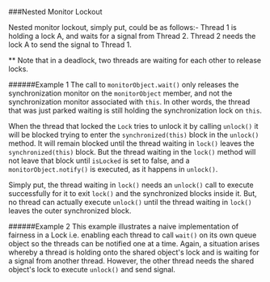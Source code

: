 ###Nested Monitor Lockout

Nested monitor lockout, simply put, could be as follows:-
Thread 1 is holding a lock A, and waits for a signal from Thread 2. Thread 2 needs the lock A to send the signal to Thread 1.

** Note that in a deadlock, two threads are waiting for each other to release locks.

######Example 1
The call to `monitorObject.wait()` only releases the synchronization monitor on the `monitorObject` member, and not the synchronization monitor associated with `this`. In other words, the thread that was just parked waiting is still holding the synchronization lock on `this`.

When the thread that locked the `Lock` tries to unlock it by calling `unlock()` it will be blocked trying to enter the `synchronized(this)` block in the `unlock()` method. It will remain blocked until the thread waiting in `lock()` leaves the `synchronized(this)` block. But the thread waiting in the `lock()` method will not leave that block until `isLocked` is set to false, and a `monitorObject.notify()` is executed, as it happens in `unlock()`.

Simply put, the thread waiting in `lock()` needs an `unlock()` call to execute successfully for it to exit `lock()` and the synchronized blocks inside it. But, no thread can actually execute `unlock()` until the thread waiting in `lock()` leaves the outer synchronized block.

######Example 2
This example illustrates a naive implementation of fairness in a Lock i.e. enabling each thread to call `wait()` on its own queue object so the threads can be notified one at a time. Again, a situation arises whereby a thread is holding onto the shared object's lock and is waiting for a signal from another thread. However, the other thread needs the shared object's lock to execute `unlock()` and send signal.